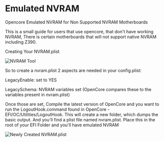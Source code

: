 # Emulated NVRAM
 
 

Opencore Emulated NVRAM for Non Supported NVRAM Motherboards


This is a small guide for users that use opencore, that don't have working NVRAM, There is certain motherboards that will not support native NVRAM including Z390.

Creating Your NVRAM.plist

![NVRAM Tool](https://i.imgur.com/lAegCiD.png)

So to create a nvram.plist 2 aspects are needed in your config.plist:

LegacyEnable: set to YES

LegacySchema: NVRAM variables set
(OpenCore compares these to the variables present in nvram.plist)

Once those are set, Compile the latest version of OpenCore and you want to run the LogoutHook.command found in OpenCore - EFI/OC/Utilities/LogoutHook. This will create a new folder, which dumps the basic output. And  you'll find a plist file named nvram.plist. Place this in the root of your EFI Folder and you'll have emulated NVRAM

![Newly Created NVRAM.plist](https://i.imgur.com/grwl4TX.png)
